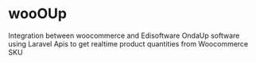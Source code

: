# wooOUp
Integration between woocommerce and Edisoftware OndaUp software using Laravel Apis to get realtime product quantities from Woocommerce SKU
